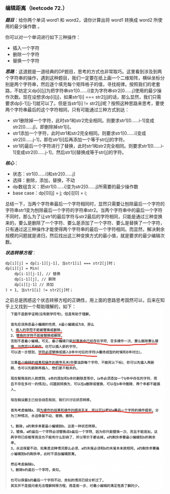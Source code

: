 ### 编辑距离（leetcode 72.）

***题目***：给你两个单词 word1 和 word2，请你计算出将 word1 转换成 word2 所使用的最少操作数 。

你可以对一个单词进行如下三种操作：
- 插入一个字符
- 删除一个字符
- 替换一个字符

***思路***：这道题是一道经典的DP题目，思考的方式也非常取巧。这里看到涉及到两个字符串的操作，遇到这种题目，我们一定要在纸上画一个二维矩阵，横纵坐标分别是两个字符串，然后逐个填充每个矩阵格子的值，寻找规律。按照我们的老套路，不妨定义dp[i][j]为把字符串str1[0……i]变为字符串str2[0……j]使用的最少操作次数。现在设想求dp[i][j]，如果str1[i] === str2[j]的话，那么显然，我们只需要求dp[i-1][j-1]就可以了。但是当str1[i] != str2[j]呢？按照这种思路来思考，要使两个字符串最后的这个字符相同，只有可能通过三种方式到达：
- str1删除掉一个字符，此时str1和str2完全相同。则要求str1[0……i-1]变成str2[0……j]，即删除掉str1[i]。
- str1添加一个字符，此时str1和str2完全相同。则要求str1[0……i]变成str2[0……j-1]，即在str1[i]后再添加一个等于str[j]的字符。
- str1的最后一个字符进行了替换，此时str1和str2完全相同。则要求str1[0……i-1]变成str2[0……j-1]，然后str1[i]替换成等于str[j]的字符。

***核心***：
- 状态：str1[0……i]和str2[0……j]
- 选择：删除，添加，替换，不动
- dp数组含义：把str1[0……i]变为str2[0……j]所需要的最少操作数
- base case：dp[0][j] = j; dp[i][0] = i;

总结一下，当两个字符串最后一个字符相同时，显然只需要让刨除最后一个字符的字符串str1变为刨除最后一个字符的字符串str2。当两个字符串中的最后一个字符不同时，那么为了让str1的最后字符与str2最后的字符相同，只能是通过三种变换来的，要么是删除了一个字符、要么是添加了一个字符、要么是替换了一个字符，只有通过这三种操作才能使得两个字符串的最后一个字符相同。而显然，解决剩余规模的问题就是递归，然后找出这三种变换方式的最小值，就是要求的最少编辑次数。

***状态转移方程***：

    dp[i][j] = dp[i-1][j-1], 当str1[i] === str2[j]时；
    dp[i][j] = Min(
        dp[i-1][j-1], // 替换
        dp[i-1][j], // 删除
        dp[i][j-1] // 添加
    ) + 1, 当str1[i] != str2[j]时；

之前总是困惑这个状态转移方程的正确性，用上面的思路思考固然可以，后来在知乎上又找到一个帮助理解的，如下：
![编辑距离](../../imgs/编辑距离.png)